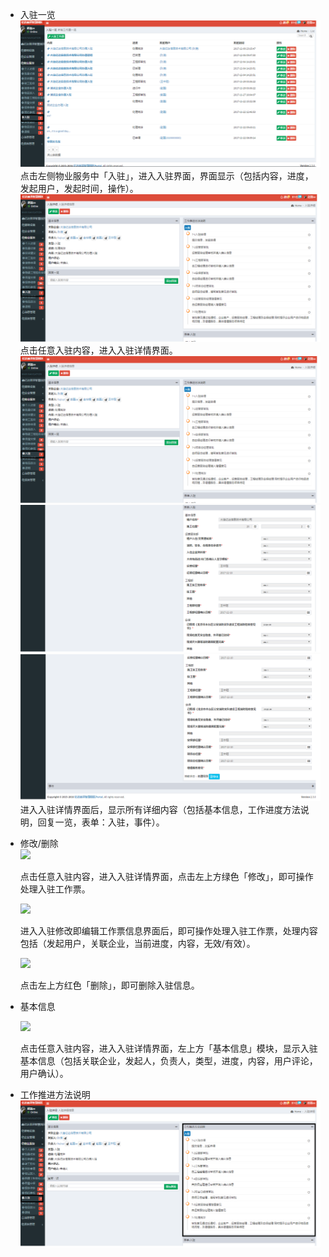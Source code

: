 * 入驻一览![](/assets/入驻.png)点击左侧物业服务中「入驻」，进入入驻界面，界面显示（包括内容，进度，发起用户，发起时间，操作）。![](/assets/入驻1.png)点击任意入驻内容，进入入驻详情界面。![](/assets/入驻1.png)![](/assets/入驻2.png)![](/assets/入驻3.png)进入入驻详情界面后，显示所有详细内容（包括基本信息，工作进度方法说明，回复一览，表单：入驻，事件）。
* 修改/删除  
  ![](blob:https://www.gitbook.com/e2fcd340-f0e7-40a7-b1a7-54d67c156baf)

  点击任意入驻内容，进入入驻详情界面，点击左上方绿色「修改」，即可操作处理入驻工作票。

  ![](blob:https://www.gitbook.com/11690da6-0ce7-46c0-9d98-51466776c8a1)

  进入入驻修改即编辑工作票信息界面后，即可操作处理入驻工作票，处理内容包括（发起用户，关联企业，当前进度，内容，无效/有效）。

  ![](blob:https://www.gitbook.com/253d7a43-4d57-4f8a-a29a-111279cf8c5a)

  点击左上方红色「删除」，即可删除入驻信息。

* 基本信息

  ![](blob:https://www.gitbook.com/8420272e-ab34-4cc6-8c76-0fa8d9aad869)

  点击任意入驻内容，进入入驻详情界面，左上方「基本信息」模块，显示入驻基本信息（包括关联企业，发起人，负责人，类型，进度，内容，用户评论，用户确认）。

* 工作推进方法说明![](/assets/入驻9.png)




